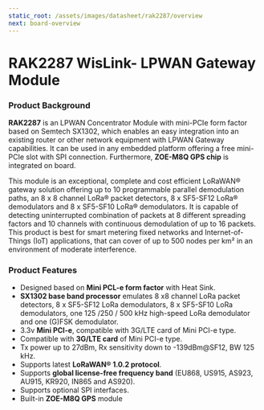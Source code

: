 ```yaml
---
static_root: /assets/images/datasheet/rak2287/overview
next: board-overview
---
```


# RAK2287 WisLink- LPWAN Gateway Module

<rk-img
  :src="`${$frontmatter.static_root}/aprgtyyf6arxkxu7rjyl.jpg`"
  width="50%"
  figure-number="1"
  caption="RAK2287 WisLink- LPWAN Gateway Module"
/>

### Product Background

**RAK2287** is an LPWAN Concentrator Module with mini-PCIe form factor based on Semtech SX1302, which enables an easy integration into an existing router or other network equipment with LPWAN Gateway capabilities. It can be used in any embedded platform offering a free mini-PCIe slot with SPI connection. Furthermore, **ZOE-M8Q GPS chip** is integrated on board.

This module is an exceptional, complete and cost efficient LoRaWAN® gateway solution offering up to 10 programmable parallel demodulation paths, an 8 x 8 channel LoRa® packet detectors, 8 x SF5-SF12 LoRa® demodulators and 8 x SF5-SF10 LoRa® demodulators. It is capable of detecting uninterrupted combination of packets at 8 different spreading factors and 10 channels with continuous demodulation of up to 16 packets. This product is best for smart metering fixed networks and Internet-of-Things (IoT) applications, that can cover of up to 500 nodes per km² in an environment of moderate interference.

### Product Features

* Designed based on **Mini PCL-e form factor** with Heat Sink.
* **SX1302 base band processor** emulates 8 x8 channel LoRa packet detectors, 8 x SF5-SF12 LoRa demodulators, 8 x SF5-SF10 LoRa demodulators, one 125 /250 / 500 kHz high-speed LoRa demodulator and one (G)FSK demodulator.
* 3.3v **Mini PCI-e**, compatible with 3G/LTE card of Mini PCI-e type.
* Compatible with **3G/LTE card** of Mini PCI-e type.
* Tx power up to 27dBm, Rx sensitivity down to -139dBm@SF12, BW 125 kHz.
* Supports latest **LoRaWAN® 1.0.2 protocol**.
* Supports **global license-free frequency band** (EU868, US915, AS923, AU915, KR920, IN865 and AS920).
* Supports optional SPI interfaces.
* Built-in **ZOE-M8Q GPS** module

